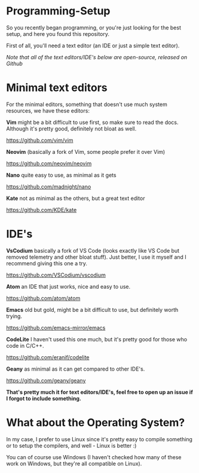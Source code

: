 # Programming-Setup

So you recently began programming, or you're just looking for the best setup, and here you found this repository.

First of all, you'll need a text editor (an IDE or just a simple text editor).

*Note that all of the text editors/IDE's below are open-source, released on Github*

# Minimal text editors

For the minimal editors, something that doesn't use much system resources, we have these editors:

**Vim** might be a bit difficult to use first, so make sure to read the docs. Although it's pretty good, definitely not bloat as well. 

https://github.com/vim/vim

**Neovim** (basically a fork of Vim, some people prefer it over Vim)

https://github.com/neovim/neovim

**Nano** quite easy to use, as minimal as it gets

https://github.com/madnight/nano

**Kate** not as minimal as the others, but a great text editor

https://github.com/KDE/kate

# IDE's

**VsCodium** basically a fork of VS Code (looks exactly like VS Code but removed telemetry and other bloat stuff). Just better, I use it myself and I recommend giving this one a try.

https://github.com/VSCodium/vscodium

**Atom** an IDE that just works, nice and easy to use.

https://github.com/atom/atom

**Emacs** old but gold, might be a bit difficult to use, but definitely worth trying.

https://github.com/emacs-mirror/emacs

**CodeLite** I haven't used this one much, but it's pretty good for those who code in C/C++.

https://github.com/eranif/codelite

**Geany** as minimal as it can get compared to other IDE's.

https://github.com/geany/geany

**That's pretty much it for text editors/IDE's, feel free to open up an issue if I forgot to include something.**

# What about the Operating System?

In my case, I prefer to use Linux since it's pretty easy to compile something or to setup the compilers, and well - Linux is better :)

You can of course use Windows (I haven't checked how many of these work on Windows, but they're all compatible on Linux).

